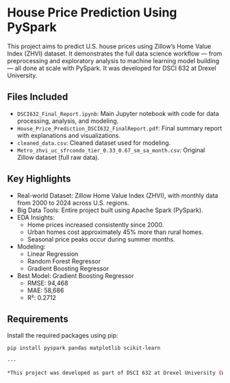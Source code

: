 # House Price Prediction Using PySpark

This project aims to predict U.S. house prices using Zillow’s Home Value Index (ZHVI) dataset. It demonstrates the full data science workflow — from preprocessing and exploratory analysis to machine learning model building — all done at scale with PySpark.  It was developed for DSCI 632 at Drexel University.

## Files Included

- `DSCI632_Final_Report.ipynb`: Main Jupyter notebook with code for data processing, analysis, and modeling.
- `House_Price_Prediction_DSCI632_FinalReport.pdf`: Final summary report with explanations and visualizations.
- `cleaned_data.csv`: Cleaned dataset used for modeling.
- `Metro_zhvi_uc_sfrcondo_tier_0.33_0.67_sm_sa_month.csv`: Original Zillow dataset (full raw data).

## Key Highlights

- Real-world Dataset: Zillow Home Value Index (ZHVI), with monthly data from 2000 to 2024 across U.S. regions.
- Big Data Tools: Entire project built using Apache Spark (PySpark).
- EDA Insights:
  - Home prices increased consistently since 2000.
  - Urban homes cost approximately 45% more than rural homes.
  - Seasonal price peaks occur during summer months.
- Modeling:
  - Linear Regression
  - Random Forest Regressor
  - Gradient Boosting Regressor
- Best Model: Gradient Boosting Regressor  
  - RMSE: 94,468  
  - MAE: 58,686  
  - R²: 0.2712

## Requirements

Install the required packages using pip:

```bash
pip install pyspark pandas matplotlib scikit-learn

---

*This project was developed as part of DSCI 632 at Drexel University (Winter 2024).*
